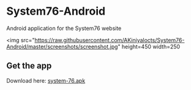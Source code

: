 # System76-Android
Android application for the System76 website

<img src="https://raw.githubusercontent.com/AKiniyalocts/System76-Android/master/screenshots/screenshot.jpg" height=450 width=250</img>

## Get the app
Download here: <a href="https://github.com/AKiniyalocts/System76-Android/raw/master/system-76.apk">system-76.apk</a>
